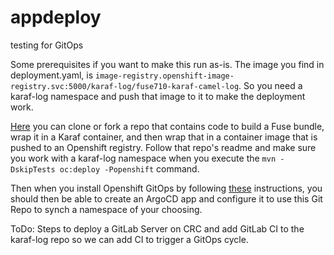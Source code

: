# appdeploy
testing for GitOps

Some prerequisites if you want to make this run as-is. The image you find in deployment.yaml, is `image-registry.openshift-image-registry.svc:5000/karaf-log/fuse710-karaf-camel-log`. So you need a karaf-log namespace and push that image to it to make the deployment work. 


[Here](image-registry.openshift-image-registry.svc:5000/karaf-log/fuse710-karaf-camel-log) you can clone or fork a repo that contains code to build a Fuse bundle, wrap it in a Karaf container, and then wrap that in a container image that is pushed to an Openshift registry. Follow that repo's readme and make sure you work with a karaf-log namespace when you execute the `mvn -DskipTests oc:deploy -Popenshift` command.

Then when you install Openshift GitOps by following [these]([https://link](https://docs.openshift.com/container-platform/4.9/cicd/gitops/installing-openshift-gitops.html)) instructions, you should then be able to create an ArgoCD app and configure it to use this Git Repo to synch a namespace of your choosing. 

ToDo: Steps to deploy a GitLab Server on CRC and add GitLab CI to the karaf-log repo so we can add CI to trigger a GitOps cycle.